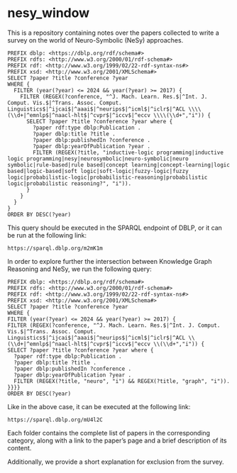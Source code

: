 # nesy_window
This is a repository containing notes over the papers collected to write a survey on the world of Neuro-Symbolic (NeSy) approaches.

```sparql
PREFIX dblp: <https://dblp.org/rdf/schema#>
PREFIX rdfs: <http://www.w3.org/2000/01/rdf-schema#>
PREFIX rdf: <http://www.w3.org/1999/02/22-rdf-syntax-ns#>
PREFIX xsd: <http://www.w3.org/2001/XMLSchema#>
SELECT ?paper ?title ?conference ?year
WHERE {
  FILTER (year(?year) <= 2024 && year(?year) >= 2017) {
    FILTER (REGEX(?conference, "^J. Mach. Learn. Res.$|^Int. J. Comput. Vis.$|^Trans. Assoc. Comput. Linguistics$|^ijcai$|^aaai$|^neurips$|^icml$|^iclr$|^ACL \\\\(\\d+|^emnlp$|^naacl-hlt$|^cvpr$|^iccv$|^eccv \\\\(\\d+","i")) {
      SELECT ?paper ?title ?conference ?year where {
        ?paper rdf:type dblp:Publication .
        ?paper dblp:title ?title .
        ?paper dblp:publishedIn ?conference .
        ?paper dblp:yearOfPublication ?year .
        FILTER (REGEX(?title, "inductive-logic programming|inductive logic programming|nesy|neurosymbolic|neuro-symbolic|neuro symbolic|rule-based|rule based|concept learning|concept-learning|logic based|logic-based|soft logic|soft-logic|fuzzy-logic|fuzzy logic|probabilistic-logic|probabilistic-reasoning|probabilistic logic|probabilistic reasoning?", "i")).
      }
    }
  }
}
ORDER BY DESC(?year)
```

This query should be executed in the SPARQL endpoint of DBLP, or it can be run at the following link:

```
https://sparql.dblp.org/m2mK1m
```

In order to explore further the intersection between Knowledge Graph Reasoning and NeSy, we run the following query:
```sparql
PREFIX dblp: <https://dblp.org/rdf/schema#>
PREFIX rdfs: <http://www.w3.org/2000/01/rdf-schema#>
PREFIX rdf: <http://www.w3.org/1999/02/22-rdf-syntax-ns#>
PREFIX xsd: <http://www.w3.org/2001/XMLSchema#>
SELECT ?paper ?title ?conference ?year
WHERE {
FILTER (year(?year) <= 2024 && year(?year) >= 2017) {
FILTER (REGEX(?conference, "^J. Mach. Learn. Res.$|^Int. J. Comput. Vis.$|^Trans. Assoc. Comput. Linguistics$|^ijcai$|^aaai$|^neurips$|^icml$|^iclr$|^ACL \\(\\d+|^emnlp$|^naacl-hlt$|^cvpr$|^iccv$|^eccv \\(\\d+","i")) {
SELECT ?paper ?title ?conference ?year where {
  ?paper rdf:type dblp:Publication .
  ?paper dblp:title ?title .
  ?paper dblp:publishedIn ?conference .
  ?paper dblp:yearOfPublication ?year .
  FILTER (REGEX(?title, "neuro", "i") && REGEX(?title, "graph", "i")).
}}}}
ORDER BY DESC(?year)
```

Like in the above case, it can be executed at the following link:

```
https://sparql.dblp.org/mU4l2C
```


Each folder contains the complete list of papers in the corresponding category, along with a link to the paper’s page and a brief description of its content. 

Additionally, we provide a short explanation for exclusion from the survey.
